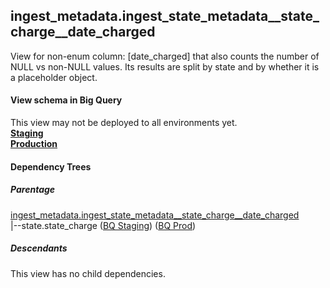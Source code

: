 ## ingest_metadata.ingest_state_metadata__state_charge__date_charged
View for non-enum column: [date_charged]
 that also counts the number of NULL vs non-NULL values. Its results are split by state
 and by whether it is a placeholder object.

#### View schema in Big Query
This view may not be deployed to all environments yet.<br/>
[**Staging**](https://console.cloud.google.com/bigquery?pli=1&p=recidiviz-staging&page=table&project=recidiviz-staging&d=ingest_metadata&t=ingest_state_metadata__state_charge__date_charged)
<br/>
[**Production**](https://console.cloud.google.com/bigquery?pli=1&p=recidiviz-123&page=table&project=recidiviz-123&d=ingest_metadata&t=ingest_state_metadata__state_charge__date_charged)
<br/>

#### Dependency Trees

##### Parentage
[ingest_metadata.ingest_state_metadata\__state_charge\__date_charged](../ingest_metadata/ingest_state_metadata__state_charge__date_charged.md) <br/>
|--state.state_charge ([BQ Staging](https://console.cloud.google.com/bigquery?pli=1&p=recidiviz-staging&page=table&project=recidiviz-staging&d=state&t=state_charge)) ([BQ Prod](https://console.cloud.google.com/bigquery?pli=1&p=recidiviz-123&page=table&project=recidiviz-123&d=state&t=state_charge)) <br/>


##### Descendants
This view has no child dependencies.
